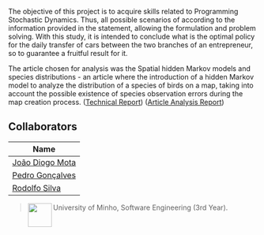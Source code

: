 The objective of this project is to acquire skills related to Programming
Stochastic Dynamics. Thus, all possible scenarios of
according to the information provided in the statement, allowing the formulation
and problem solving.
With this study, it is intended to conclude what is the optimal policy for the daily transfer of cars between the two branches of an entrepreneur, so
to guarantee a fruitful result for it.

The article chosen for analysis was the Spatial hidden Markov models and species distributions - an article where the
introduction of a hidden Markov model to analyze the distribution of
a species of birds on a map, taking into account the possible existence
of species observation errors during the map creation process. ([Technical Report](https://github.com/JoaoDiogoMota/MEIO/blob/master/report.pdf)) ([Article Analysis Report](https://github.com/JoaoDiogoMota/MEIO/blob/master/report_article.pdf))



## Collaborators

| Name            	|
|-----------------	|
| [João Diogo Mota](https://github.com/JoaoDiogoMota) 	|
| [Pedro Gonçalves](https://github.com/JaK0be) 	|
| [Rodolfo Silva](https://github.com/Th0l)   	|

> <img src="https://seeklogo.com/images/U/Universidade_do_Minho-logo-CB2F98451C-seeklogo.com.png" align="left" height="48" width="48" > University of Minho, Software Engineering (3rd Year).
